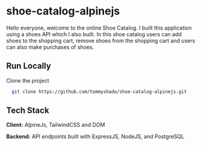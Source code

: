 # shoe-catalog-alpinejs

Hello everyone, welcome to the online Shoe Catalog. I built this application using a shoes API which I also built. In this shoe catalog users can add shoes to the shopping cart, remove shoes from the shopping cart and users can also make purchases of shoes.


## Run Locally

Clone the project

```bash
  git clone https://github.com/tommyshado/shoe-catalog-alpinejs.git
```

## Tech Stack

**Client:** AlpineJs, TailwindCSS and DOM

**Backend:** API endpoints built with ExpressJS, NodeJS, and PostgreSQL
